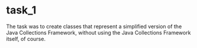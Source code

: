 # task_1
The task was to create classes that represent a simplified version of the Java Collections Framework, without using the Java Collections Framework itself, of course.
